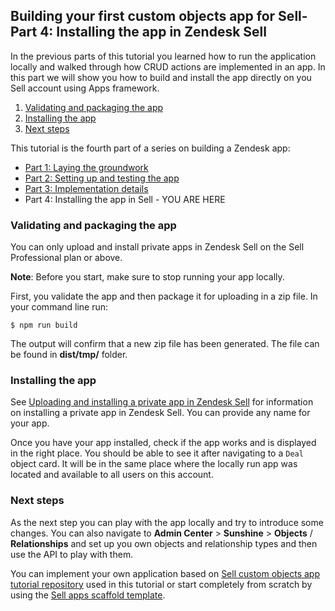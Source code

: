 ## Building your first custom objects app for Sell- Part 4: Installing the app in Zendesk Sell

In the previous parts of this tutorial you learned how to run the application locally and walked through how CRUD actions are implemented in an app. In this part we will show you how to build and install the app directly on you Sell account using Apps framework.
      
1. [Validating and packaging the app](#validating-and-packaging-the-app])      
2. [Installing the app](#installing-app)      
3. [Next steps](#next-steps) 
      
This tutorial is the fourth part of a series on building a Zendesk app:      
      
- [Part 1: Laying the groundwork](https://develop.zendesk.com/hc/en-us/articles/...)      
- [Part 2: Setting up and testing the app](...)
- [Part 3: Implementation details](...)
- Part 4: Installing the app in Sell - YOU ARE HERE
  
<h3 id="validating-and-packaging-the-app">Validating and packaging the app</h3>

You can only upload and install private apps in Zendesk Sell on the Sell Professional plan or above.

**Note**: Before you start, make sure to stop running your app locally.

First, you validate the app and then package it for uploading in a zip file. In your command line run:

```  
$ npm run build  
```
  
The output will confirm that a new zip file has been generated. The file can be found in **dist/tmp/** folder. 

<h3 id="installing-app">Installing the app</h3>

See [Uploading and installing a private app in Zendesk Sell](https://develop.zendesk.com/hc/en-us/articles/360001069347#ariaid-title4) for information on installing a private app in Zendesk Sell. You can provide any name for your app.

Once you have your app installed, check if the app works and is displayed in the right place. You should be able to see it after navigating to a `Deal` object card. It will be in the same place where the locally run app was located and available to all users on this account.

<h3 id="next-steps">Next steps</h3>

As the next step you can play with the app locally and try to introduce some changes. You can also navigate to  **Admin Center** > **Sunshine** > **Objects** / **Relationships** and set up you own objects and relationship types and then use the API to play with them.

You can implement your own application based on [Sell custom objects app tutorial repository](https://github.com/zendesk/sell-custom-objects-app-tutorial) used in this tutorial or start completely from scratch by using the [Sell apps scaffold template](https://github.com/zendesk/sell-zaf-app-scaffold).

